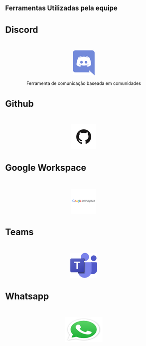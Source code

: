 ## Ferramentas Utilizadas pela equipe

# Discord
<br/>
<p align="center">
<img src="../img/discord.png" height="80px" />
</p align="center">
<p  align="center">
Ferramenta de comunicação baseada em comunidades
</p>


# Github
<br/>
<p align="center">
<img src="../img/github.png" height="80px"/>
</p>

# Google Workspace
<br/>
<p align="center">
<img src="../img/google-workspace.jpg" height="80px"/>
</p>

# Teams
<br/>
<p align="center">
<img src="../img/teams.png" height="80px"/>
</p>

# Whatsapp
<br/>
<p align="center">
<img src="../img/whatsapp.png" height="80px" width="120px"/>
</p>